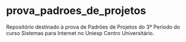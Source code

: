 # prova_padroes_de_projetos
Repositório destinado à prova de Padrões de Projetos do 3º Período do curso Sistemas para Internet no Uniesp Centro Universitário.

